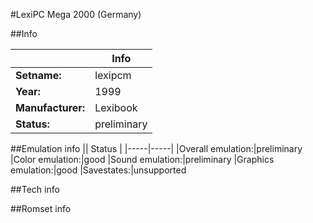 #LexiPC Mega 2000 (Germany)

##Info

||Info|
|-----|-----|
|**Setname:**|lexipcm
|**Year:**|1999
|**Manufacturer:**|Lexibook
|**Status:**|preliminary

##Emulation info
|| Status |
|-----|-----|
|Overall emulation:|preliminary
|Color emulation:|good
|Sound emulation:|preliminary
|Graphics emulation:|good
|Savestates:|unsupported

##Tech info

##Romset info

<!--- START OF EDITED COMMENT DO NOT TOUCH TEXT ABOVE-->
